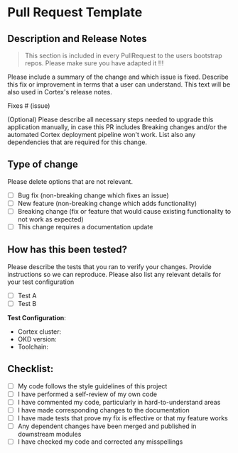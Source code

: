 # Pull Request Template

## Description and Release Notes

>This section is included in every PullRequest to the users bootstrap repos. Please make sure you have adapted it !!!


Please include a summary of the change and which issue is fixed. 
Describe this fix or improvement in terms that a user can understand. This text will be also used in Cortex's release notes.

Fixes # (issue)

(Optional) Please describe all necessary steps needed to upgrade this application manually, in case this PR includes Breaking changes and/or the automated Cortex deployment pipeline won't work.
List also any dependencies that are required for this change.


## Type of change

Please delete options that are not relevant.

- [ ] Bug fix (non-breaking change which fixes an issue)
- [ ] New feature (non-breaking change which adds functionality)
- [ ] Breaking change (fix or feature that would cause existing functionality to not work as expected)
- [ ] This change requires a documentation update

## How has this been tested?

Please describe the tests that you ran to verify your changes. Provide instructions so we can reproduce. Please also list any relevant details for your test configuration

- [ ] Test A
- [ ] Test B

**Test Configuration**:
* Cortex cluster:
* OKD version:
* Toolchain:

## Checklist:

- [ ] My code follows the style guidelines of this project
- [ ] I have performed a self-review of my own code
- [ ] I have commented my code, particularly in hard-to-understand areas
- [ ] I have made corresponding changes to the documentation
- [ ] I have made tests that prove my fix is effective or that my feature works
- [ ] Any dependent changes have been merged and published in downstream modules
- [ ] I have checked my code and corrected any misspellings
